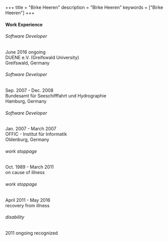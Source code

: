 +++
title = "Birke Heeren"
description = "Birke Heeren"
keywords = ["Birke Heeren"]
+++

#### Work Experience

###### Software Developer
June 2016 ongoing<br>
DUENE e.V. (Greifswald University)<br>
Greifswald, Germany

###### Software Developer
Sep. 2007 - Dec. 2008<br>
Bundesamt für Seeschifffahrt und Hydrographie<br>
Hamburg, Germany

###### Software Developer
Jan. 2007 - March 2007<br>
OFFIC - Institut für Informatik<br>
Oldenburg, Germany

###### work stoppage
Oct. 1989 - March 2011<br>
on cause of illness

###### work stoppage
April 2011 - May 2016<br>
recovery from illness

###### disability
2011 ongoing recognized